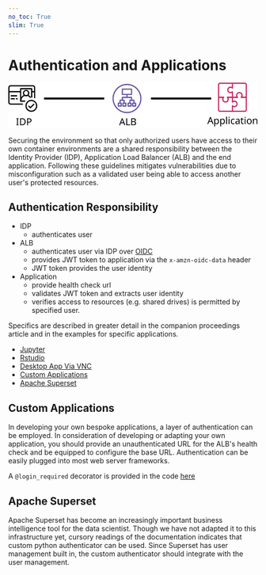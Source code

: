 ```yaml
---
no_toc: True
slim: True
---
```

# Authentication and Applications

![Shared Authentication](authentication.svg)

Securing the environment so that only authorized users have access to their own container environments are a shared responsibility between the Identity Provider (IDP), Application Load Balancer (ALB) and the end application. Following these guidelines mitigates vulnerabilities due to misconfiguration such as a validated user being able to access another user's protected resources.

## Authentication Responsibility

  * IDP
      -  authenticates user
  * ALB
      - authenticates user via IDP over [OIDC](https://aws.amazon.com/blogs/aws/built-in-authentication-in-alb/)
      - provides JWT token to application via the `x-amzn-oidc-data` header
      - JWT token provides the user identity
  * Application
      - provide health check url
      - validates JWT token and extracts user identity
      - verifies access to resources (e.g. shared drives) is permitted by specified user.

Specifics are described in greater detail in the companion proceedings article and in the examples for specific applications.

  * [Jupyter](jupyter.md)
  * [Rstudio](rstudio.md)
  * [Desktop App Via VNC](novnc.md)
  * [Custom Applications](#custom-applications)
  * [Apache Superset](#apache-superset)

## Custom Applications

In developing your own bespoke applications, a layer of authentication
can be employed. In consideration of developing or adapting your own
application, you should provide an unauthenticated URL for the ALB's
health check and be equipped to configure the base URL. Authentication
can be easily plugged into most web server frameworks.

A `@login_required` decorator is provided in the code [here](https://github.com/WestHealth/scipy2020/tree/master/cloud_infrastructure/supplemental_code/bespoke)


## Apache Superset

Apache Superset has become an increasingly important business intelligence tool for the data scientist. Though we have not adapted it to this infrastructure yet, cursory readings of the documentation indicates that custom python authenticator can be used. Since Superset has user management built in, the custom authenticator should integrate with the user management.